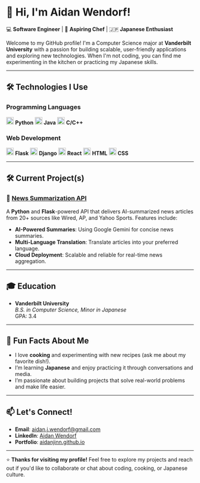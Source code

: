 # 👋 Hi, I'm Aidan Wendorf!

💻 **Software Engineer** | 🍳 **Aspiring Chef** | 🇯🇵 **Japanese Enthusiast**

Welcome to my GitHub profile! I'm a Computer Science major at **Vanderbilt University** with a passion for building scalable, user-friendly applications and exploring new technologies. When I'm not coding, you can find me experimenting in the kitchen or practicing my Japanese skills.

---

## 🛠️ **Technologies I Use**

### Programming Languages
<img src="https://img.icons8.com/color/48/000000/python.png" alt="Python" width="20" height="20"/> **Python**
<img src="https://img.icons8.com/color/48/000000/java-coffee-cup-logo.png" alt="Java" width="20" height="20"/> **Java**
<img src="https://img.icons8.com/color/48/000000/c-plus-plus-logo.png" alt="C++" width="20" height="20"/> **C/C++**

### Web Development
<img src="https://img.icons8.com/color/48/000000/flask.png" alt="Flask" width="20" height="20"/> **Flask**
<img src="https://img.icons8.com/color/48/000000/django.png" alt="Django" width="20" height="20"/> **Django**
<img src="https://img.icons8.com/color/48/000000/react-native.png" alt="React" width="20" height="20"/> **React**
<img src="https://img.icons8.com/color/48/000000/html-5.png" alt="HTML" width="20" height="20"/> **HTML**
<img src="https://img.icons8.com/color/48/000000/css3.png" alt="CSS" width="20" height="20"/> **CSS**

---

## 🛠️ **Current Project(s)**

### 📰 [News Summarization API](https://github.com/aidanjinn/newsAPI)
A **Python** and **Flask**-powered API that delivers AI-summarized news articles from 20+ sources like Wired, AP, and Yahoo Sports. Features include:
- **AI-Powered Summaries**: Using Google Gemini for concise news summaries.
- **Multi-Language Translation**: Translate articles into your preferred language.
- **Cloud Deployment**: Scalable and reliable for real-time news aggregation.

---

## 🎓 **Education**
- **Vanderbilt University**  
  *B.S. in Computer Science, Minor in Japanese*  
  GPA: 3.4

---

## 🍳 **Fun Facts About Me**
- I love **cooking** and experimenting with new recipes (ask me about my favorite dish!).
- I’m learning **Japanese** and enjoy practicing it through conversations and media.
- I’m passionate about building projects that solve real-world problems and make life easier.

---

## 📫 **Let's Connect!**
- **Email**: aidan.j.wendorf@gmail.com
- **LinkedIn**: [Aidan Wendorf](https://www.linkedin.com/in/aidanwendorf/)
- **Portfolio**: [aidanjinn.github.io](https://aidanjinn.github.io/devwebsiteAidanjinn/)

---

⭐ **Thanks for visiting my profile!** Feel free to explore my projects and reach out if you'd like to collaborate or chat about coding, cooking, or Japanese culture.

